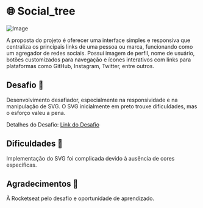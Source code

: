 # 🌐 Social_tree

![Image](https://github.com/user-attachments/assets/892adf4b-e4e6-4f57-9e53-f3765e41e4dc)

A proposta do projeto é oferecer uma interface simples e responsiva que centraliza os principais links de uma pessoa ou marca, funcionando como um agregador de redes sociais. Possui imagem de perfil, nome de usuário, botões customizados para navegação e ícones interativos com links para plataformas como GitHub, Instagram, Twitter, entre outros.

## Desafio 🚀

Desenvolvimento desafiador, especialmente na responsividade e na manipulação de SVG. O SVG inicialmente em preto trouxe dificuldades, mas o esforço valeu a pena.

Detalhes do Desafio: [Link do Desafio](https://efficient-sloth-d85.notion.site/b0b109c64d0a4a8eb4de547de18fa04d?v=dd9d2f6b0f6542d69807f41312f4116d&p=a4008e467a3248c4b05c97cf78aea44f&pm=c)

## Dificuldades 🤔

Implementação do SVG foi complicada devido à ausência de cores específicas.

## Agradecimentos 🙌

À Rocketseat pelo desafio e oportunidade de aprendizado.
